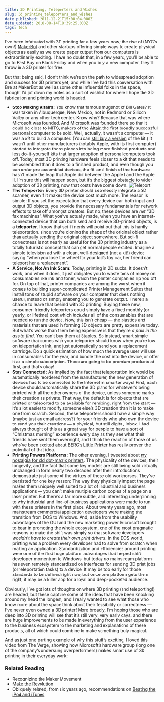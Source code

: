 ```yaml
---
title: 3D Printing, Teleporters and Wishes
slug: 3d_printing_teleporters_and_wishes
date_published: 2011-12-21T15:00:04.000Z
date_updated: 2018-08-14T18:39:25.000Z
tags: tech
---
```


I’ve been infatuated with 3D printing for a few years now; the rise of (NYC’s own!) [MakerBot](http://www.makerbot.com/) and other startups offering simple ways to create physical objects as easily as we create paper output from our computers is extraordinarily exciting. I have no doubt that, in a few years, you’ll be able to go to Best Buy on Black Friday and when you buy a new computer, they’ll throw in a 3D printer for free.

But that being said, I don’t think we’re on the path to widespread adoption and success for 3D printers yet, and while I’ve had this conversation with Bre at MakerBot as well as some other influential folks in the space, I thought I’d jot down my notes as a sort of wishlist for where I hope the 3D fabrication and printing world is headed.

- **Stop Making Altairs:** You know that famous mugshot of Bill Gates? It was taken in Albuquerque, New Mexico, not in Redmond or Silicon Valley or any other tech center. Know why? Because that was where Microsoft was founded. And Microsoft was founded there so that it could be close to MITS, makers of the [Altair](http://pc-history.org/altair.htm), the first broadly successful personal computer to be sold. Well, actually, it wasn’t a computer — it was a *kit* to build a computer. (You can [still buy a version](http://www.altairkit.com/creation_of_a_kit_story.html) of the kit.) It wasn’t until other manufacturers (notably Apple, with its first computer) started to integrate these pieces into being more finished products and less do-it-yourself kits that larger adoption of personal computers took off. Today, most 3D printing hardware feels closer to a kit that needs to be assembled than it does to a finished product, and even though you can order pre-assembled devices, the fit-and-finish of the hardware hasn’t made the leap that Apple did between the Apple I and the Apple II. I’m sure this will happen soon, but it’s the biggest obstacle to wider adoption of 3D printing, now that costs have come down.
![Teleport](http://dashes.com/anil/images/teleport.jpg)
- **The Teleporter:** Every 3D printer should seamlessly integrate a 3D scanner, even if it makes the device cost much more. The reason is simple: If you set the expectation that every device can both input and output 3D objects, you provide the necessary fundamentals for network effects to take off amongst creators. But no, these devices are *not* “3D fax machines”. What you’ve actually made, when you have an internet-connected device that can both send and receive 3D-printed objects, is a **teleporter**. I know that sci-fi nerds will point out that this is hardly teleportation, since you’re cloning the shape of the original object rather than actually sending the original object somewhere. But sci-fi correctness is not nearly as useful for the 3D printing industry as a totally futuristic concept that can get normal people excited. Imagine a simple television ad with a clean, well-designed (not a kit!) device saying “when you lose the wheel for your kid’s toy car, her friend can teleport her a replacement”.
- **A Service, Not An Ink Scam:** Today, printing in 2D sucks. It doesn’t work, and when it does, it just obligates you to waste tons of money on consumables like ink and toner, which the printer companies rip you off for. On top of that, printer companies are among the worst when it comes to building super-complicated Printer Management Suites that install tons of stupid software on your computer that does nothing useful, instead of simply enabling you to generate output. There’s a chance to leave that behind with 3D printing. Buying these new, consumer-friendly teleporters could simply have a fixed monthly (or yearly, or lifetime) cost which *includes* all of the consumables that are needed to run the device. Now, this isn’t cheap — the plastics and materials that are used in forming 3D objects are pretty expensive today. But what’s worse than them being expensive is that they’re *a pain in the ass to find*. You can’t buy them at Staples. So instead, smart simple software that comes with your teleporter should know when you’re low on teleportation ink, and just automatically send you a replacement cartridge. Do a quick estimation of how much the average user will use in consumables for the year, and bundle the cost into the device, or offer it as a simple subscription. These are going to be premium products at first, and that’s okay!
- **Stay Connected:** As implied by the fact that teleportation ink would be automatically reordered from the manufacturer, the new generation of devices has to be connected to the Internet in smarter ways! First, each device should automatically share the 3D plans for whatever’s being printed with all the other owners of the device, unless someone marks their creation as private. That way, the default is for objects that are printed or teleported to be available for remixing, right from the start — it’s a lot easier to modify someone else’s 3D creation than it is to make one from scratch. Second, these teleporters should have a simple way (maybe just an email address?) for your friends who also own the device to send you their creations — a physical, but still digital, inbox. I had always thought of this as a great way for people to have a sort of “Christmas morning” experience every day as they see what their friends have sent them overnight, and I think the reaction of those of us who’ve been excited about BERG’s [Little Printer](http://bergcloud.com/littleprinter/) has really proven the potential of that idea.
- **Printing Powers Platforms:** The other evening, I tweeted about [my nostalgia for old dot-matrix printers](https://twitter.com/#!/anildash/status/148992235277529088). The physicality of the devices, their longevity, and the fact that some key models are still being sold virtually unchanged in form nearly two decades after their introductions demonstrate just some of the virtues of these old workhorses. They’ve persisted for one key reason: The way they physically impact the page makes them uniquely well suited to a lot of industrial and business applications — you can’t make multiple carbon copies of a page on a laser printer. But there’s a far more subtle, and interesting underpinning to why industrial and line-of-business applications were made to run with these printers in the first place. About twenty years ago, most mainstream commercial application developers were making the transition from DOS to Windows. And, aside from the usability advantages of the GUI and the new marketing power Microsoft brought to bear in promoting the whole ecosystem, one of the most pragmatic reasons to make the shift was simply so that software developers *wouldn’t have to create their own print drivers*. In the DOS world, printing was a problem every developer had to solve from scratch when making an application. Standardization and efficiencies around printing were one of the first huge platform advantages that helped shift developer momentum to Windows, but today *no* mainstream platform has even remotely standardized on interfaces for sending 3D print jobs (or teleportation tasks) to a device. It may be too early for those standards to be defined right now, but once one platform gets them right, it may be a killer app for a loyal and deep-pocketed audience.

Obviously, I’ve got lots of thoughts on where 3D printing (and teleporting!) are headed, but these capture some of the ideas that have been knocking around my head the longest, and I really wanted to see what those who know more about the space think about their feasibility or correctness — I’ve never even owned a 3D printer! More broadly, I’m hoping those who are deep into 3D printing will see that it’s still very, very early days, and there are huge improvements to be made in everything from the user experience to the business ecosystem to the marketing and explanations of these products, all of which could combine to make something truly magical.

And as just one parting example of why this stuff’s exciting, I loved this video from The Verge, showing how Microsoft’s hardware group (long one of the company’s undersung overperformers) makes smart use of 3D printing in their everyday work:

### Related Reading

- [Recognizing the Maker Movement](http://dashes.com/anil/2011/09/recognizing-the-maker-movement.html)
- [Make the Revolution](http://dashes.com/anil/2010/09/when-the-revolution-comes-they-wont-recognize-it.html)
- Obliquely related, from six years ago, recommendations on [Beating the iPod and iTunes](http://dashes.com/anil/2006/01/the-top-10-dos.html)
